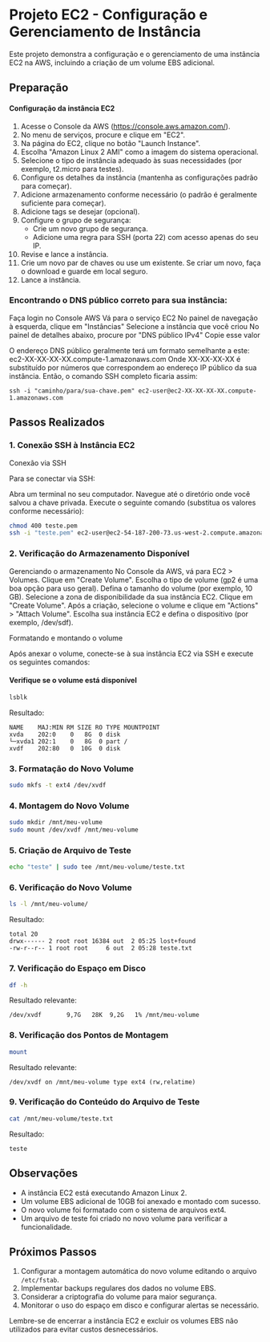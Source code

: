 # Projeto EC2 - Configuração e Gerenciamento de Instância

Este projeto demonstra a configuração e o gerenciamento de uma instância EC2 na AWS, incluindo a criação de um volume EBS adicional.

## Preparação

#### Configuração da instância EC2

1. Acesse o Console da AWS (https://console.aws.amazon.com/).
2. No menu de serviços, procure e clique em "EC2".
3. Na página do EC2, clique no botão "Launch Instance".
4. Escolha "Amazon Linux 2 AMI" como a imagem do sistema operacional.
5. Selecione o tipo de instância adequado às suas necessidades (por exemplo, t2.micro para testes).
6. Configure os detalhes da instância (mantenha as configurações padrão para começar).
7. Adicione armazenamento conforme necessário (o padrão é geralmente suficiente para começar).
8. Adicione tags se desejar (opcional).
9. Configure o grupo de segurança:
   - Crie um novo grupo de segurança.
   - Adicione uma regra para SSH (porta 22) com acesso apenas do seu IP.
10. Revise e lance a instância.
11. Crie um novo par de chaves ou use um existente. Se criar um novo, faça o download e guarde em local seguro.
12. Lance a instância.

### Encontrando o DNS público correto para sua instância:

Faça login no Console AWS
Vá para o serviço EC2
No painel de navegação à esquerda, clique em "Instâncias"
Selecione a instância que você criou
No painel de detalhes abaixo, procure por "DNS público IPv4"
Copie esse valor

O endereço DNS público geralmente terá um formato semelhante a este:
ec2-XX-XX-XX-XX.compute-1.amazonaws.com
Onde XX-XX-XX-XX é substituído por números que correspondem ao endereço IP público da sua instância.
Então, o comando SSH completo ficaria assim:

    ssh -i "caminho/para/sua-chave.pem" ec2-user@ec2-XX-XX-XX-XX.compute-1.amazonaws.com

## Passos Realizados

### 1. Conexão SSH à Instância EC2

Conexão via SSH

Para se conectar via SSH:

Abra um terminal no seu computador.
Navegue até o diretório onde você salvou a chave privada.
Execute o seguinte comando (substitua os valores conforme necessário):

```bash
chmod 400 teste.pem 
ssh -i "teste.pem" ec2-user@ec2-54-187-200-73.us-west-2.compute.amazonaws.com
```


### 2. Verificação do Armazenamento Disponível

Gerenciando o armazenamento
No Console da AWS, vá para EC2 > Volumes.
Clique em "Create Volume".
Escolha o tipo de volume (gp2 é uma boa opção para uso geral).
Defina o tamanho do volume (por exemplo, 10 GB).
Selecione a zona de disponibilidade da sua instância EC2.
Clique em "Create Volume".
Após a criação, selecione o volume e clique em "Actions" > "Attach Volume".
Escolha sua instância EC2 e defina o dispositivo (por exemplo, /dev/sdf).

Formatando e montando o volume

Após anexar o volume, conecte-se à sua instância EC2 via SSH e execute os seguintes comandos:

#### Verifique se o volume está disponível

```bash
lsblk
```

Resultado:
```
NAME    MAJ:MIN RM SIZE RO TYPE MOUNTPOINT
xvda    202:0    0   8G  0 disk 
└─xvda1 202:1    0   8G  0 part /
xvdf    202:80   0  10G  0 disk 
```

### 3. Formatação do Novo Volume

```bash
sudo mkfs -t ext4 /dev/xvdf
```

### 4. Montagem do Novo Volume

```bash
sudo mkdir /mnt/meu-volume
sudo mount /dev/xvdf /mnt/meu-volume
```

### 5. Criação de Arquivo de Teste

```bash
echo "teste" | sudo tee /mnt/meu-volume/teste.txt
```

### 6. Verificação do Novo Volume

```bash
ls -l /mnt/meu-volume/
```

Resultado:
```
total 20
drwx------ 2 root root 16384 out  2 05:25 lost+found
-rw-r--r-- 1 root root     6 out  2 05:28 teste.txt
```

### 7. Verificação do Espaço em Disco

```bash
df -h
```

Resultado relevante:
```
/dev/xvdf       9,7G   28K  9,2G   1% /mnt/meu-volume
```

### 8. Verificação dos Pontos de Montagem

```bash
mount
```

Resultado relevante:
```
/dev/xvdf on /mnt/meu-volume type ext4 (rw,relatime)
```

### 9. Verificação do Conteúdo do Arquivo de Teste

```bash
cat /mnt/meu-volume/teste.txt 
```

Resultado:
```
teste
```

## Observações

- A instância EC2 está executando Amazon Linux 2.
- Um volume EBS adicional de 10GB foi anexado e montado com sucesso.
- O novo volume foi formatado com o sistema de arquivos ext4.
- Um arquivo de teste foi criado no novo volume para verificar a funcionalidade.

## Próximos Passos

1. Configurar a montagem automática do novo volume editando o arquivo `/etc/fstab`.
2. Implementar backups regulares dos dados no volume EBS.
3. Considerar a criptografia do volume para maior segurança.
4. Monitorar o uso do espaço em disco e configurar alertas se necessário.

Lembre-se de encerrar a instância EC2 e excluir os volumes EBS não utilizados para evitar custos desnecessários.
